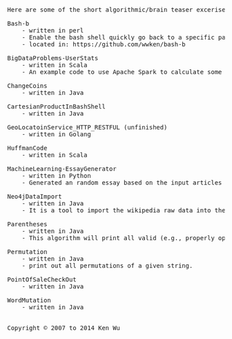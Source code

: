 <pre>
Here are some of the short algorithmic/brain teaser excerises which i have found fun to solve in the past and would like to share to you guys.  

Bash-b
	- written in perl
	- Enable the bash shell quickly go back to a specific parent directory or N levels up instead of typing cd ../../.. redundantly
	- located in: https://github.com/wwken/bash-b

BigDataProblems-UserStats
	- written in Scala
	- An example code to use Apache Spark to calculate some metrics based on the input data provided

ChangeCoins
	- written in Java

CartesianProductInBashShell
	- written in Java

GeoLocatoinService_HTTP_RESTFUL (unfinished)
	- written in Golang

HuffmanCode
	- written in Scala

MachineLearning-EssayGenerator
	- written in Python
	- Generated an random essay based on the input articles it has read as input, in a machine learning appoarch

Neo4jDataImport
	- written in Java
	- It is a tool to import the wikipedia raw data into the Neo4j graph database. 

Parentheses
	- written in Java
	- This algorithm will print all valid (e.g., properly opened and closed) combinations of n-pairs of parentheses.

Permutation
	- written in Java
	- print out all permutations of a given string.

PointOfSaleCheckOut
	- written in Java

WordMutation
	- written in Java


Copyright © 2007 to 2014 Ken Wu
</pre>

